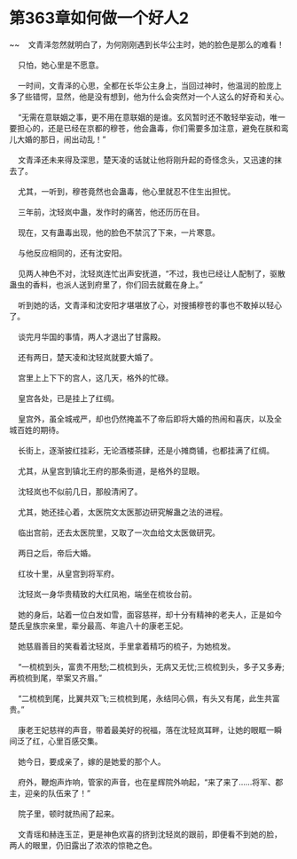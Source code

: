 # 第363章如何做一个好人2
~~&nbsp;&nbsp;&nbsp;&nbsp;文青泽忽然就明白了，为何刚刚遇到长华公主时，她的脸色是那么的难看！<br><br>&nbsp;&nbsp;&nbsp;&nbsp;只怕，她心里是不愿意。<br><br>&nbsp;&nbsp;&nbsp;&nbsp;一时间，文青泽的心思，全都在长华公主身上，当回过神时，他温润的脸庞上多了些错愕，显然，他是没有想到，他为什么会突然对一个人这么的好奇和关心。<br><br>&nbsp;&nbsp;&nbsp;&nbsp;“无需在意联姻之事，更不用在意联姻的是谁。玄风暂时还不敢轻举妄动，唯一要担心的，还是已经在京都的穆苍，他会蛊毒，你们需要多加注意，避免在朕和鸾儿大婚的那日，闹出动乱！”<br><br>&nbsp;&nbsp;&nbsp;&nbsp;文青泽还未来得及深思，楚天凌的话就让他将刚升起的奇怪念头，又迅速的抹去了。<br><br>&nbsp;&nbsp;&nbsp;&nbsp;尤其，一听到，穆苍竟然也会蛊毒，他心里就忍不住生出担忧。<br><br>&nbsp;&nbsp;&nbsp;&nbsp;三年前，沈轻岚中蛊，发作时的痛苦，他还历历在目。<br><br>&nbsp;&nbsp;&nbsp;&nbsp;现在，又有蛊毒出现，他的脸色不禁沉了下来，一片寒意。<br><br>&nbsp;&nbsp;&nbsp;&nbsp;与他反应相同的，还有沈安阳。<br><br>&nbsp;&nbsp;&nbsp;&nbsp;见两人神色不对，沈轻岚连忙出声安抚道，“不过，我也已经让人配制了，驱散蛊虫的香料，也派人送到府里了，你们回去就戴在身上。”<br><br>&nbsp;&nbsp;&nbsp;&nbsp;听到她的话，文青泽和沈安阳才堪堪放了心，对搜捕穆苍的事也不敢掉以轻心了。<br><br>&nbsp;&nbsp;&nbsp;&nbsp;谈完月华国的事情，两人才退出了甘露殿。<br><br>&nbsp;&nbsp;&nbsp;&nbsp;还有两日，楚天凌和沈轻岚就要大婚了。<br><br>&nbsp;&nbsp;&nbsp;&nbsp;宫里上上下下的宫人，这几天，格外的忙碌。<br><br>&nbsp;&nbsp;&nbsp;&nbsp;皇宫各处，已是挂上了红绸。<br><br>&nbsp;&nbsp;&nbsp;&nbsp;皇宫外，虽全城戒严，却也仍然掩盖不了帝后即将大婚的热闹和喜庆，以及全城百姓的期待。<br><br>&nbsp;&nbsp;&nbsp;&nbsp;长街上，逐渐披红挂彩，无论酒楼茶肆，还是小摊商铺，也都挂满了红绸。<br><br>&nbsp;&nbsp;&nbsp;&nbsp;尤其，从皇宫到镇北王府的那条街道，是格外的显眼。<br><br>&nbsp;&nbsp;&nbsp;&nbsp;沈轻岚也不似前几日，那般清闲了。<br><br>&nbsp;&nbsp;&nbsp;&nbsp;尤其，她还挂心着，太医院文太医那边研究解蛊之法的进程。<br><br>&nbsp;&nbsp;&nbsp;&nbsp;临出宫前，还去太医院里，又取了一次血给文太医做研究。<br><br>&nbsp;&nbsp;&nbsp;&nbsp;两日之后，帝后大婚。<br><br>&nbsp;&nbsp;&nbsp;&nbsp;红妆十里，从皇宫到将军府。<br><br>&nbsp;&nbsp;&nbsp;&nbsp;沈轻岚一身华贵精致的大红凤袍，端坐在梳妆台前。<br><br>&nbsp;&nbsp;&nbsp;&nbsp;她的身后，站着一位白发如雪，面容慈祥，却十分有精神的老夫人，正是如今楚氏皇族宗亲里，辈分最高、年逾八十的康老王妃。<br><br>&nbsp;&nbsp;&nbsp;&nbsp;她慈眉善目的笑看着沈轻岚，手里拿着精巧的梳子，为她梳发。<br><br>&nbsp;&nbsp;&nbsp;&nbsp;“一梳梳到头，富贵不用愁;二梳梳到头，无病又无忧;三梳梳到头，多子又多寿;再梳梳到尾，举案又齐眉。”<br><br>&nbsp;&nbsp;&nbsp;&nbsp;“二梳梳到尾，比翼共双飞;三梳梳到尾，永结同心佩，有头又有尾，此生共富贵。”<br><br>&nbsp;&nbsp;&nbsp;&nbsp;康老王妃慈祥的声音，带着最美好的祝福，落在沈轻岚耳畔，让她的眼眶一瞬间泛了红，心里百感交集。<br><br>&nbsp;&nbsp;&nbsp;&nbsp;她今日，要成亲了，嫁的是她爱的那个人。<br><br>&nbsp;&nbsp;&nbsp;&nbsp;府外，鞭炮声炸响，管家的声音，也在星辉院外响起，“来了来了……将军、郡主，迎亲的队伍来了！”<br><br>&nbsp;&nbsp;&nbsp;&nbsp;院子里，顿时就热闹了起来。<br><br>&nbsp;&nbsp;&nbsp;&nbsp;文青瑶和赫连玉芷，更是神色欢喜的挤到沈轻岚的跟前，即便看不到她的脸，两人的眼里，仍旧露出了浓浓的惊艳之色。<br><br>
                    

<script>_fwqdsqadxfw()</script>
<div><script>_dfwf1dw();</script></div>
<div><script>_dfwf1agdw();</script></div>
                